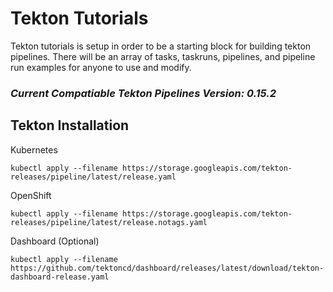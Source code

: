 # Tekton Tutorials

Tekton tutorials is setup in order to be a starting block for building tekton pipelines.  There will be an array of tasks, taskruns, pipelines, and pipeline run examples for anyone to use and modify.

### ***Current Compatiable Tekton Pipelines Version:*** *0.15.2*

## Tekton Installation 

Kubernetes 
```
kubectl apply --filename https://storage.googleapis.com/tekton-releases/pipeline/latest/release.yaml
```

OpenShift
```
kubectl apply --filename https://storage.googleapis.com/tekton-releases/pipeline/latest/release.notags.yaml
```

Dashboard (Optional)
```
kubectl apply --filename https://github.com/tektoncd/dashboard/releases/latest/download/tekton-dashboard-release.yaml
```